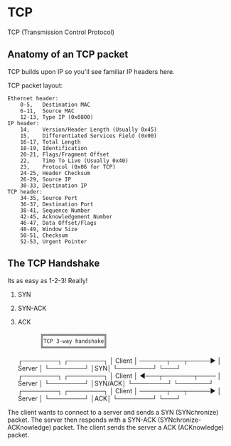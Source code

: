 
TCP
========

TCP (Transmission Control Protocol)


Anatomy of an TCP packet
--------

TCP builds upon IP so you'll see familiar IP headers here.

TCP packet layout:

	Ethernet header:
		0-5,   Destination MAC
		6-11,  Source MAC
		12-13, Type IP (0x0800)
	IP header:
		14,    Version/Header Length (Usually 0x45)
		15,    Differentiated Services Field (0x00)
		16-17, Total Length
		18-19, Identification
		20-21, Flags/Fragment Offset
		22,    Time To Live (Usually 0x40)
		23,    Protocol (0x06 for TCP)
		24-25, Header Checksum
		26-29, Source IP
		30-33, Destination IP
	TCP header:
		34-35, Source Port
		36-37, Destination Port
		38-41, Sequence Number
		42-45, Acknowledgement Number
		46-47, Data Offset/Flags
		48-49, Window Size
		50-51, Checksum
		52-53, Urgent Pointer


The TCP Handshake
------

Its as easy as 1-2-3! Really!

1. SYN
2. SYN-ACK
3. ACK

	          ╔═══════════════════╗         
	          ║TCP 3-way handshake║         
	          ╚═══════════════════╝         
	                                        
	 ┌────────┐                   ┌────────┐
	 │ Client │ ──────┬───┬─────▶ │ Server │
	 └────────┘       │SYN│       └────────┘
	                  └───┘                 
	 ┌────────┐                   ┌────────┐
	 │ Client │ ◀───┬───────┬──── │ Server │
	 └────────┘     │SYN/ACK│     └────────┘
	                └───────┘               
	 ┌────────┐                   ┌────────┐
	 │ Client │ ──────┬───┬─────▶ │ Server │
	 └────────┘       │ACK│       └────────┘
	                  └───┘                 

The client wants to connect to a server and sends a SYN (SYNchronize) packet. The server then responds with a SYN-ACK (SYNchronize-ACKnowledge) packet. The client sends the server a ACK (ACKnowledge) packet.

